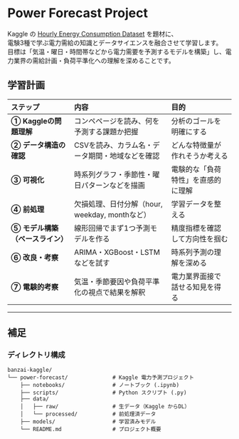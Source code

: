 # Power Forecast Project

Kaggle の [Hourly Energy Consumption Dataset](https://www.kaggle.com/datasets/robikscube/hourly-energy-consumption) を題材に、  
電験3種で学ぶ電力需給の知識とデータサイエンスを融合させて学習します。  
目標は「気温・曜日・時間帯などから電力需要を予測するモデルを構築」し、電力業界の需給計画・負荷平準化への理解を深めることです。

## 学習計画

| ステップ | 内容 | 目的 |
|:--|:--|:--|
| **① Kaggleの問題理解** | コンペページを読み、何を予測する課題か把握 | 分析のゴールを明確にする |
| **② データ構造の確認** | CSVを読み、カラム名・データ期間・地域などを確認 | どんな特徴量が作れそうか考える |
| **③ 可視化** | 時系列グラフ・季節性・曜日パターンなどを描画 | 電験的な「負荷特性」を直感的に理解 |
| **④ 前処理** | 欠損処理、日付分解（hour, weekday, monthなど） | 学習データを整える |
| **⑤ モデル構築（ベースライン）** | 線形回帰でまず1つ予測モデルを作る | 精度指標を確認して方向性を掴む |
| **⑥ 改良・考察** | ARIMA・XGBoost・LSTM などを試す | 時系列予測の理解を深める |
| **⑦ 電験的考察** | 気温・季節要因や負荷平準化の視点で結果を解釈 | 電力業界面接で話せる知見を得る |

---
## 補足

### ディレクトリ構成

```text
banzai-kaggle/
└── power-forecast/              # Kaggle 電力予測プロジェクト
    ├── notebooks/               # ノートブック (.ipynb)
    ├── scripts/                 # Python スクリプト (.py)
    ├── data/
    │   ├── raw/                 # 生データ（Kaggle からDL）
    │   └── processed/           # 前処理済データ
    ├── models/                  # 学習済みモデル
    └── README.md                # プロジェクト概要
```

